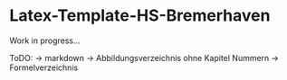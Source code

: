 # Latex-Template-HS-Bremerhaven
Work in progress...

ToDO:
 -> markdown
 -> Abbildungsverzeichnis ohne Kapitel Nummern
 -> Formelverzeichnis 

